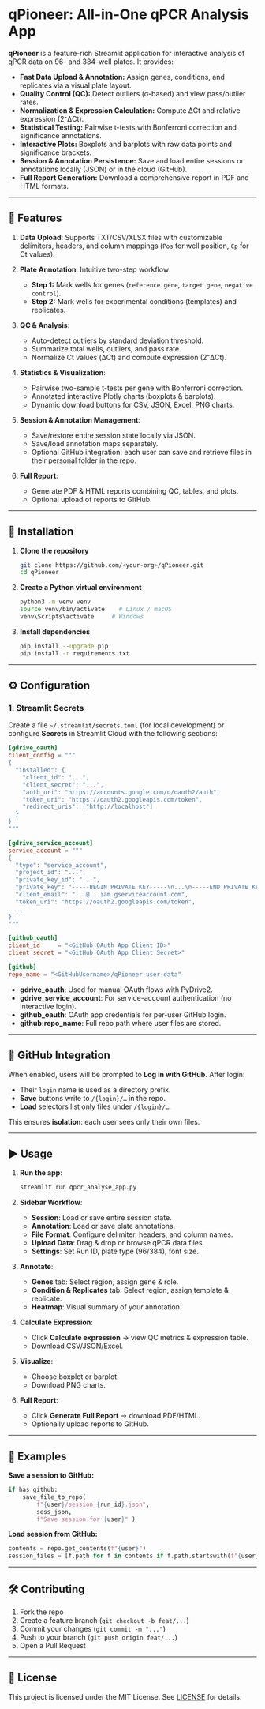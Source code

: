 # qPioneer: All-in-One qPCR Analysis App

**qPioneer** is a feature-rich Streamlit application for interactive analysis of qPCR data on 96- and 384-well plates. It provides:

* **Fast Data Upload & Annotation:** Assign genes, conditions, and replicates via a visual plate layout.
* **Quality Control (QC):** Detect outliers (σ-based) and view pass/outlier rates.
* **Normalization & Expression Calculation:** Compute ΔCt and relative expression (2⁻ΔCt).
* **Statistical Testing:** Pairwise t-tests with Bonferroni correction and significance annotations.
* **Interactive Plots:** Boxplots and barplots with raw data points and significance brackets.
* **Session & Annotation Persistence:** Save and load entire sessions or annotations locally (JSON) or in the cloud (GitHub).
* **Full Report Generation:** Download a comprehensive report in PDF and HTML formats.

---

## 🚀 Features

1. **Data Upload**: Supports TXT/CSV/XLSX files with customizable delimiters, headers, and column mappings (`Pos` for well position, `Cp` for Ct values).
2. **Plate Annotation**: Intuitive two-step workflow:

   * **Step 1:** Mark wells for genes (`reference gene`, `target gene`, `negative control`).
   * **Step 2:** Mark wells for experimental conditions (templates) and replicates.
3. **QC & Analysis**:

   * Auto-detect outliers by standard deviation threshold.
   * Summarize total wells, outliers, and pass rate.
   * Normalize Ct values (ΔCt) and compute expression (2⁻ΔCt).
4. **Statistics & Visualization**:

   * Pairwise two-sample t-tests per gene with Bonferroni correction.
   * Annotated interactive Plotly charts (boxplots & barplots).
   * Dynamic download buttons for CSV, JSON, Excel, PNG charts.
5. **Session & Annotation Management**:

   * Save/restore entire session state locally via JSON.
   * Save/load annotation maps separately.
   * Optional GitHub integration: each user can save and retrieve files in their personal folder in the repo.
6. **Full Report**:

   * Generate PDF & HTML reports combining QC, tables, and plots.
   * Optional upload of reports to GitHub.

---

## 🔧 Installation

1. **Clone the repository**

   ```bash
   git clone https://github.com/<your-org>/qPioneer.git
   cd qPioneer
   ```
2. **Create a Python virtual environment**

   ```bash
   python3 -m venv venv
   source venv/bin/activate    # Linux / macOS
   venv\Scripts\activate     # Windows
   ```
3. **Install dependencies**

   ```bash
   pip install --upgrade pip
   pip install -r requirements.txt
   ```

---

## ⚙️ Configuration

### 1. Streamlit Secrets

Create a file `~/.streamlit/secrets.toml` (for local development) or configure **Secrets** in Streamlit Cloud with the following sections:

```toml
[gdrive_oauth]
client_config = """
{
  "installed": {
    "client_id": "...",
    "client_secret": "...",
    "auth_uri": "https://accounts.google.com/o/oauth2/auth",
    "token_uri": "https://oauth2.googleapis.com/token",
    "redirect_uris": ["http://localhost"]
  }
}
"""

[gdrive_service_account]
service_account = """
{
  "type": "service_account",
  "project_id": "...",
  "private_key_id": "...",
  "private_key": "-----BEGIN PRIVATE KEY-----\n...\n-----END PRIVATE KEY-----\n",
  "client_email": "...@...iam.gserviceaccount.com",
  "token_uri": "https://oauth2.googleapis.com/token",
  ...
}
"""

[github_oauth]
client_id     = "<GitHub OAuth App Client ID>"
client_secret = "<GitHub OAuth App Client Secret>"

[github]
repo_name = "<GitHubUsername>/qPioneer-user-data"
```

* **gdrive\_oauth**: Used for manual OAuth flows with PyDrive2.
* **gdrive\_service\_account**: For service-account authentication (no interactive login).
* **github\_oauth**: OAuth app credentials for per-user GitHub login.
* **github\:repo\_name**: Full repo path where user files are stored.

---

## 📡 GitHub Integration

When enabled, users will be prompted to **Log in with GitHub**. After login:

* Their `login` name is used as a directory prefix.
* **Save** buttons write to `/{login}/…` in the repo.
* **Load** selectors list only files under `/{login}/…`.

This ensures **isolation**: each user sees only their own files.

---

## ▶️ Usage

1. **Run the app**:

   ```bash
   streamlit run qpcr_analyse_app.py
   ```
2. **Sidebar Workflow**:

   * **Session**: Load or save entire session state.
   * **Annotation**: Load or save plate annotations.
   * **File Format**: Configure delimiter, headers, and column names.
   * **Upload Data**: Drag & drop or browse qPCR data files.
   * **Settings**: Set Run ID, plate type (96/384), font size.
3. **Annotate**:

   * **Genes** tab: Select region, assign gene & role.
   * **Condition & Replicates** tab: Select region, assign template & replicate.
   * **Heatmap**: Visual summary of your annotation.
4. **Calculate Expression**:

   * Click **Calculate expression** → view QC metrics & expression table.
   * Download CSV/JSON/Excel.
5. **Visualize**:

   * Choose boxplot or barplot.
   * Download PNG charts.
6. **Full Report**:

   * Click **Generate Full Report** → download PDF/HTML.
   * Optionally upload reports to GitHub.

---

## 📖 Examples

**Save a session to GitHub:**

```python
if has_github:
    save_file_to_repo(
        f"{user}/session_{run_id}.json",
        sess_json,
        f"Save session for {user}" )
```

**Load session from GitHub:**

```python
contents = repo.get_contents(f"{user}")
session_files = [f.path for f in contents if f.path.startswith(f"{user}/session_")]
```

---

## 🛠️ Contributing

1. Fork the repo
2. Create a feature branch (`git checkout -b feat/...`)
3. Commit your changes (`git commit -m "..."`)
4. Push to your branch (`git push origin feat/...`)
5. Open a Pull Request

---

## 📜 License

This project is licensed under the MIT License. See [LICENSE](LICENSE) for details.
